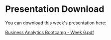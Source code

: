 # Presentation Download

You can download this week's presentation here:

[Business Analytics Bootcamp - Week 6.pdf](https://drive.google.com/drive/folders/1Tni8XeafkJeadQ9LaM5HzUE0uIxVApWN?usp=share_link)